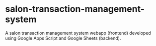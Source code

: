 # salon-transaction-management-system
A salon transaction management system webapp (frontend) developed using Google Apps Script and Google Sheets (backend).
